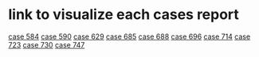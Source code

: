 # link to visualize each cases report

[case 584]()
[case 590]()
[case 629]()
[case 685]()
[case 688]()
[case 696]()
[case 714]()
[case 723]()
[case 730]()
[case 747]()

